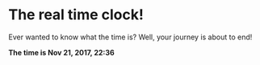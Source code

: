 # The real time clock!

Ever wanted to know what the time is? Well, your journey is about to end!

**The time is Nov 21, 2017, 22:36**